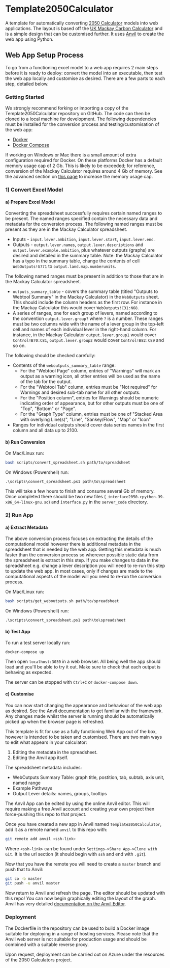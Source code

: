 # Template2050Calculator
A template for automatically converting [2050 Calculator](https://www.imperial.ac.uk/2050-calculator) models into web applications. The layout is based off the [UK Mackay Carbon Calculator](https://mackaycarboncalculator.beis.gov.uk/overview/emissions-and-primary-energy-consumption) and is a simple design that can be customised further. It uses [Anvil](https://anvil.works) to create the web app using Python.

## Web App Setup Process
To go from a functioning excel model to a web app requires 2 main steps before it is ready to deploy: convert the model into an executable, then test the web app locally and customise as desired. There are a few parts to each step, detailed below.

### Getting Started

We strongly recommend forking or importing a copy of the Template2050Calculator repository on GitHub. The code can then be cloned to a local machine for development. The following dependencies must be installed for the conversion process and testing/customisation of the web app:

- [Docker](https://docs.docker.com/get-docker/)
- [Docker Compose](https://docs.docker.com/compose/install/)

If working on Windows or Mac there is a small amount of extra configuration required for Docker. On these platforms Docker has a default memory usage cap of 2 Gb. This is likely to be exceeded; for reference, conversion of the Mackay Calculator requires around 4 Gb of memory. See the advanced section on [this page](https://docs.docker.com/docker-for-mac/) to increase the memory usage cap.

### 1) Convert Excel Model

#### a) Prepare Excel Model

Converting the spreadsheet successfully requires certain named ranges to be present. The named ranges specified contain the necessary data and metadata for the conversion process. The following named ranges must be present as they are in the Mackay Calculator spreadsheet.

 - Inputs - `input.lever.ambition`, `input.lever.start`, `input.lever.end`.
 - Outputs - `output.lever.names`, `output.lever.descriptions` and `output.lever.example.ambition`, plus whatever outputs (graphs) are desired and detailed in the summary table. Note: the Mackay Calculator has a typo in the summary table, change the contents of cell `WebOutputs!G771` to `output.land.map.numberunits`.

The following named ranges must be present in addition to those that are in the Mackay Calculator spreadsheet.
 - `outputs_summary_table` - covers the summary table (titled "Outputs to Webtool Summary" in the Mackay Calculator) in the `WebOutputs` sheet. This should include the column headers as the first row. For instance in the Mackay Calculator this would cover `WebOutputs!C31:N68`.
 - A series of ranges, one for each group of levers, named according to the convention `output.lever.group?` where `?` is a number. These ranges must be two columns wide with the name of a lever group in the top-left cell and names of each individual lever in the right-hand column. For instance, in the Mackay Calculator `output.lever.group1` would cover `Control!B70:C81`, `output.lever.group2` would cover `Control!B82:C89` and so on.

The following should be checked carefully:
 - Contents of the `weboutputs_summary_table` range:
   - For the "Webtool Page" column, entries of "Warnings" will mark an output as a warning icon, all other entries will be used as the name of the tab for the output.
   - For the "Webtool Tab" column, entries must be "Not required" for Warnings and desired sub-tab name for all other outputs.
   - For the "Position column", entries for Warnings should be numeric indicating order of appearance, but for other outputs must be one of "Top", "Bottom" or "Page".
   - For the "Graph Type" column, entries must be one of "Stacked Area with overlying Line(s)", "Line", "Sankey/Flow", "Map" or "Icon"
 - Ranges for individual outputs should cover data series names in the first column and all data up to 2100.

#### b) Run Conversion

On Mac/Linux run:
```bash
bash scripts/convert_spreadsheet.sh path/to/spreadsheet
```

On Windows (Powershell) run:
```
.\scripts\convert_spreadsheet.ps1 path\to\spreadsheet
```

This will take a few hours to finish and consume several Gb of memory. Once completed there should be two new files (`_interface2050.cpython-39-x86_64-linux-gnu.so`) and `interface.py` in the `server_code` directory.

### 2) Run App

#### a) Extract Metadata

The above conversion process focuses on extracting the details of the computational model however there is additional metadata in the spreadsheet that is needed by the web app. Getting this metadata is much faster than the conversion process so wherever possible static data from the spreadsheet is extract in this step. If you make changes to data in the spreadsheet e.g. change a lever description you will need to re-run this step to update the web app. In most cases, only if changes are made to the computational aspects of the model will you need to re-run the conversion process.

On Mac/Linux run:
```bash
bash scripts/get_weboutputs.sh path/to/spreadsheet
```

On Windows (Powershell) run:
```
.\scripts\convert_spreadsheet.ps1 path\to\spreadsheet
```

#### b) Test App

To run a test server locally run:
```
docker-compose up
```

Then open `localhost:3030` in a web browser. All being well the app should load and you'll be able to try it out. Make sure to check that each output is behaving as expected.

The server can be stopped with `Ctrl+C` or `docker-compose down`.

#### c) Customise

You can now start changing the appearance and behaviour of the web app as desired. See the [Anvil documentation](https://anvil.works/docs/overview) to get familiar with the framework. Any changes made whilst the server is running should be automatically picked up when the browser page is refreshed.

This template is fit for use as a fully functioning Web App out of the box, however is intended to be taken and customised. There are two main ways to edit what appears in your calculator:
1. Editing the metadata in the spreadsheet.
2. Editing the Anvil app itself.

The spreadsheet metadata includes:
 - WebOutputs Summary Table: graph title, postition, tab, subtab, axis unit, named range
 - Example Pathways
 - Output Lever details: names, groups, tooltips

The Anvil App can be edited by using the online Anvil editor. This will require making a free Anvil account and creating your own project then force-pushing this repo to that project.

Once you have created a new app in Anvil named `Template2050Calculator`, add it as a remote named `anvil` to this repo with:
```bash
git remote add anvil <ssh-link>
```

Where `<ssh-link>` can be found under `Settings->Share App->Clone with Git`. It is the url section (it should begin with `ssh` and end with `.git`).

Now that you have the remote you will need to create a `master` branch and push that to Anvil:
```bash
git co -b master
git push -u anvil master
```

Now return to Anvil and refresh the page. The editor should be updated with this repo! You can now begin graphically editing the layout of the graph. Anvil has very detailed [documentation on the Anvil Editor](https://anvil.works/docs/editor).

### Deployment

The Dockerfile in the repository can be used to build a Docker image suitable for deploying in a range of hosting services. Please note that the Anvil web server is not suitable for production usage and should be combined with a suitable reverse proxy.

Upon request, deployment can be carried out on Azure under the resources of the 2050 Calculators project. 
